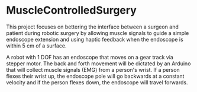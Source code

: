 # MuscleControlledSurgery
This project focuses on bettering the interface between a surgeon and patient during robotic surgery by allowing muscle signals to guide a simple endoscope extension and using haptic feedback when the endoscope is within 5 cm of a surface.

A robot with 1 DOF has an endoscope that moves on a gear track via stepper motor. The back and forth movement will be dictated by an Arduino that will collect muscle signals (EMG) from a person's wrist. If a person flexes their wrist up, the endoscope pole will go backwards at a constant velocity and if the person flexes down, the endoscope will travel forwards.
